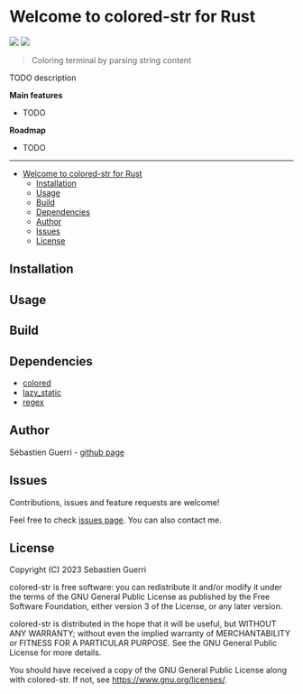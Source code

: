 # Welcome to colored-str for Rust

[![](https://badgen.net/github/license/sguerri/rust-colored-str)](https://www.gnu.org/licenses/)
[![](https://badgen.net/badge/Open%20Source%20%3F/Yes%21/blue?icon=github)](#)

> Coloring terminal by parsing string content

TODO description

**Main features**
* TODO

**Roadmap**
* TODO

---

- [Welcome to colored-str for Rust](#welcome-to-colored-str-for-rust)
  - [Installation](#installation)
  - [Usage](#usage)
  - [Build](#build)
  - [Dependencies](#dependencies)
  - [Author](#author)
  - [Issues](#issues)
  - [License](#license)

## Installation

## Usage

## Build

## Dependencies

- [colored](https://crates.io/crates/colored)
- [lazy_static](https://crates.io/crates/lazy_static)
- [regex](https://crates.io/crates/regex)

## Author

Sébastien Guerri - [github page](https://github.com/sguerri)

## Issues

Contributions, issues and feature requests are welcome!

Feel free to check [issues page](https://github.com/sguerri/rust-colored-str/issues). You can also contact me.

## License

Copyright (C) 2023 Sebastien Guerri

colored-str is free software: you can redistribute it and/or modify it under the terms of the GNU General Public License as published by the Free Software Foundation, either version 3 of the License, or any later version.

colored-str is distributed in the hope that it will be useful, but WITHOUT ANY WARRANTY; without even the implied warranty of MERCHANTABILITY or FITNESS FOR A PARTICULAR PURPOSE. See the GNU General Public License for more details.

You should have received a copy of the GNU General Public License along with colored-str. If not, see <https://www.gnu.org/licenses/>.
